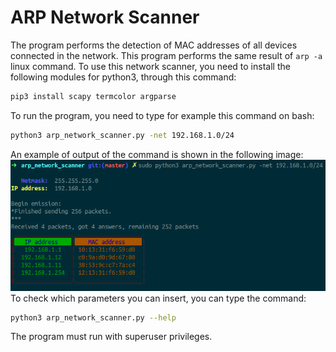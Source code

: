 # ARP Network Scanner
The program performs the detection of MAC addresses of all devices connected in the network. This program performs the same result of <code>arp -a</code> linux command. To use this network scanner, you need to install the following modules for python3, through this command:
```bash
pip3 install scapy termcolor argparse
```
To run the program, you need to type for example this command on bash:
```bash
python3 arp_network_scanner.py -net 192.168.1.0/24 
```
An example of output of the command is shown in the following image:<br>
<img src="output.png" width="600" alt="output"><br>
To check which parameters you can insert, you can type the command:
```bash
python3 arp_network_scanner.py --help 
```
The program must run with superuser privileges.
